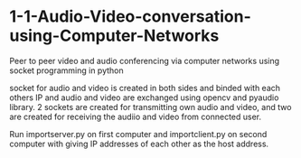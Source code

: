 # 1-1-Audio-Video-conversation-using-Computer-Networks
Peer to peer video and audio conferencing via computer networks using socket programming in python

socket for audio and video is created in both sides and binded with each others IP and audio and video are exchanged using opencv and pyaudio library. 
2 sockets are created for transmitting own audio and video, and two are created for receiving the audiio and video from connected user.

Run importserver.py on first computer and importclient.py on second computer with giving IP addresses of each other as the host address.
